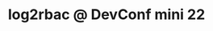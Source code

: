---
title: "log2rbac @ DevConf mini 22"
description: "If you have ever developed an operator pattern for Kubernetes, you have probably had to tweak your service account and assign it to a role. Setting up the RBAC correctly is not that hard, but it's not fun and it distracts you from the real problem the operator is about to solve. This often leads to assigning the cluster admin to the operator and neglecting the security altogether.

Log2rbac is a tool (yet another operator) that aims to solve this issue. It assists you with setting up your RBAC roles that are tailored for your application's needs. Come to see this talk and learn more."
link: "https://www.youtube.com/watch?v=MxUTx0huX3E"
tags: ["log2rbac", "DevConf", "kubernetes-operator", "kubernetes"]
weight: 7
year: 2022
draft: false
---